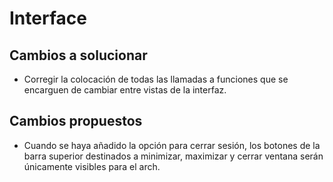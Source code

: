 # Interface

## Cambios a solucionar

- Corregir la colocación de todas las llamadas a funciones que se encarguen de cambiar entre vistas de la interfaz.

## Cambios propuestos

- Cuando se haya añadido la opción para cerrar sesión, los botones de la barra superior destinados a minimizar, maximizar y cerrar ventana serán únicamente visibles para el arch.

